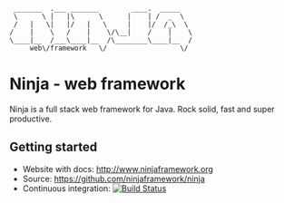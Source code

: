      _______  .___ _______        ____.  _____   
     \      \ |   |\      \      |    | /  _  \  
     /   |   \|   |/   |   \     |    |/  /_\  \ 
    /    |    \   /    |    \/\__|    /    |    \
    \____|__  /___\____|__  /\________\____|__  /
         web\/framework   \/                  \/ 
        


Ninja - web framework
=====================

Ninja is a full stack web framework for Java.
Rock solid, fast and super productive.

Getting started
---------------
- Website with docs: http://www.ninjaframework.org
- Source: https://github.com/ninjaframework/ninja
- Continuous integration: [![Build Status](https://api.travis-ci.org/ninjaframework/ninja.svg)](https://travis-ci.org/ninjaframework/ninja)




